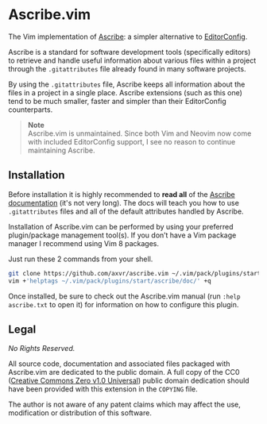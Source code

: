 # Ascribe.vim

The Vim implementation of [Ascribe][docs]: a simpler alternative to
[EditorConfig](https://editorconfig.org/).

Ascribe is a standard for software development tools (specifically editors) to
retrieve and handle useful information about various files within a project
through the `.gitattributes` file already found in many software projects.

By using the `.gitattributes` file, Ascribe keeps all information about the
files in a project in a single place.  Ascribe extensions (such as this one)
tend to be much smaller, faster and simpler than their EditorConfig
counterparts.


> **Note**<br>
> Ascribe.vim is unmaintained.  Since both Vim and Neovim now come with included
> EditorConfig support, I see no reason to continue maintaining Ascribe.


## Installation

Before installation it is highly recommended to **read all** of the [Ascribe
documentation][docs] (it's not very long).  The docs will teach you how to use
`.gitattributes` files and all of the default attributes handled by Ascribe.

Installation of Ascribe.vim can be performed by using your preferred
plugin/package management tool(s).  If you don’t have a Vim package manager
I recommend using Vim 8 packages.

Just run these 2 commands from your shell.

```sh
git clone https://github.com/axvr/ascribe.vim ~/.vim/pack/plugins/start/ascribe
vim +'helptags ~/.vim/pack/plugins/start/ascribe/doc/' +q
```

Once installed, be sure to check out the Ascribe.vim manual (run `:help
ascribe.txt` to open it) for information on how to configure this plugin.


## Legal

*No Rights Reserved.*

All source code, documentation and associated files packaged with Ascribe.vim
are dedicated to the public domain.  A full copy of the CC0 ([Creative Commons
Zero v1.0 Universal][cc0]) public domain dedication should have been provided
with this extension in the `COPYING` file.

The author is not aware of any patent claims which may affect the use,
modification or distribution of this software.

[docs]: https://ascribe.axvr.uk
[cc0]: https://creativecommons.org/publicdomain/zero/1.0/legalcode
